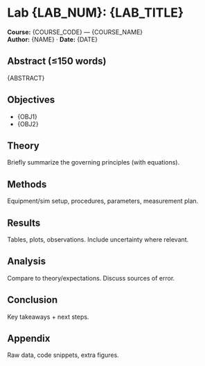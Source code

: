 # Lab {LAB_NUM}: {LAB_TITLE}
**Course:** {COURSE_CODE} — {COURSE_NAME}  
**Author:** {NAME} · **Date:** {DATE}

## Abstract (≤150 words)
{ABSTRACT}

## Objectives
- {OBJ1}
- {OBJ2}

## Theory
Briefly summarize the governing principles (with equations).

## Methods
Equipment/sim setup, procedures, parameters, measurement plan.

## Results
Tables, plots, observations. Include uncertainty where relevant.

## Analysis
Compare to theory/expectations. Discuss sources of error.

## Conclusion
Key takeaways + next steps.

## Appendix
Raw data, code snippets, extra figures.
